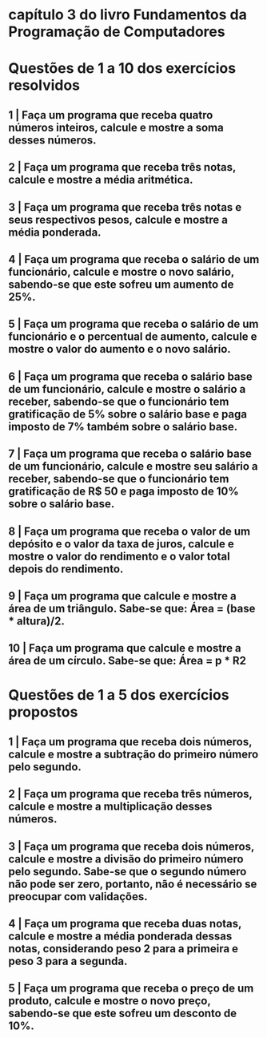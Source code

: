 # capítulo 3 do livro Fundamentos da Programação de Computadores

# Questões de 1 a 10 dos exercícios resolvidos
##  1 | Faça um programa que receba quatro números inteiros, calcule e mostre a soma desses números.
##  2 | Faça um programa que receba três notas, calcule e mostre a média aritmética.
##  3 | Faça um programa que receba três notas e seus respectivos pesos, calcule e mostre a média ponderada.
##  4 | Faça um programa que receba o salário de um funcionário, calcule e mostre o novo salário, sabendo-se que este sofreu um aumento de 25%.
##  5 | Faça um programa que receba o salário de um funcionário e o percentual de aumento, calcule e mostre o valor do aumento e o novo salário.
##  6 | Faça um programa que receba o salário base de um funcionário, calcule e mostre o salário a receber, sabendo-se que o funcionário tem gratificação de 5% sobre o salário base e paga imposto de 7% também sobre o salário base.
##  7 | Faça um programa que receba o salário base de um funcionário, calcule e mostre seu salário a receber, sabendo-se que o funcionário tem gratificação de R$ 50 e paga imposto de 10% sobre o salário base.
##  8 | Faça um programa que receba o valor de um depósito e o valor da taxa de juros, calcule e mostre o valor do rendimento e o valor total depois do rendimento.
##  9 | Faça um programa que calcule e mostre a área de um triângulo. Sabe-se que: Área = (base * altura)/2.
## 10 | Faça um programa que calcule e mostre a área de um círculo. Sabe-se que: Área = p * R2

# Questões de 1 a 5 dos exercícios propostos 
## 1 | Faça um programa que receba dois números, calcule e mostre a subtração do primeiro número pelo segundo.
## 2 | Faça um programa que receba três números, calcule e mostre a multiplicação desses números.
## 3 | Faça um programa que receba dois números, calcule e mostre a divisão do primeiro número pelo segundo. Sabe-se que o segundo número não pode ser zero, portanto, não é necessário se preocupar com validações.
## 4 | Faça um programa que receba duas notas, calcule e mostre a média ponderada dessas notas, considerando peso 2 para a primeira e peso 3 para a segunda.
## 5 | Faça um programa que receba o preço de um produto, calcule e mostre o novo preço, sabendo-se que este sofreu um desconto de 10%.

